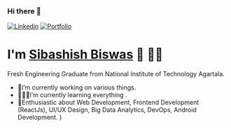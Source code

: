 ### Hi there 👋

[![Linkedin](https://img.shields.io/badge/-LinkedIn-orange?style=flat-square&logo=Linkedin&logoColor=black&link=www.linkedin.com/in/sibashish-biswas)](www.linkedin.com/in/sibashish-biswas-147337154)
[![Portfolio](https://img.shields.io/badge/-Portfolio-green)](https://sibashish99.github.io/)

# I'm [Sibashish Biswas](https://sibashish99.github.io/) 👋 👨‍💻

Fresh Engineering Graduate from National Institute of Technology Agartala. 

- 🔭I’m currently working on various things.
- 👨🏼‍💻I’m currently learning everything .
- 🤸‍Enthusiastic about Web Development, Frontend Development (ReactJs), UI/UX Design, Big Data Analytics, DevOps, Android Development.
)


